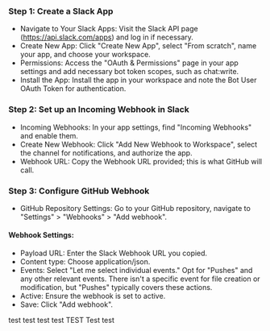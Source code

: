 ### Step 1: Create a Slack App
- Navigate to Your Slack Apps: Visit the Slack API page (https://api.slack.com/apps) and log in if necessary.
- Create New App: Click "Create New App", select "From scratch", name your app, and choose your workspace.
- Permissions: Access the "OAuth & Permissions" page in your app settings and add necessary bot token scopes, such as chat:write.
- Install the App: Install the app in your workspace and note the Bot User OAuth Token for authentication.

### Step 2: Set up an Incoming Webhook in Slack
- Incoming Webhooks: In your app settings, find "Incoming Webhooks" and enable them.
- Create New Webhook: Click "Add New Webhook to Workspace", select the channel for notifications, and authorize the app.
- Webhook URL: Copy the Webhook URL provided; this is what GitHub will call.

### Step 3: Configure GitHub Webhook
- GitHub Repository Settings: Go to your GitHub repository, navigate to "Settings" > "Webhooks" > "Add webhook".

#### Webhook Settings:
- Payload URL: Enter the Slack Webhook URL you copied.
- Content type: Choose application/json.
- Events: Select "Let me select individual events." Opt for "Pushes" and any other relevant events. There isn't a specific event for file creation or modification, but "Pushes" typically covers these actions.
- Active: Ensure the webhook is set to active.
- Save: Click "Add webhook".


test test test test TEST
Test test
